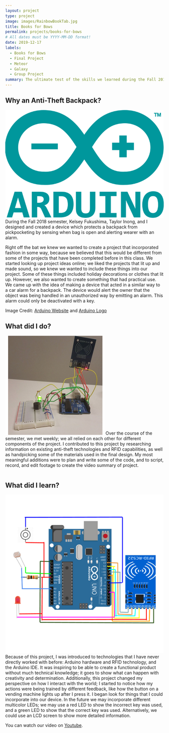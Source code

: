 ```yaml
---
layout: project
type: project
image: images/RainbowBookTab.jpg
title: Books for Bows
permalink: projects/books-for-bows
# All dates must be YYYY-MM-DD format!
date: 2019-12-17
labels:
  - Books for Bows
  - Final Project 
  - Meteor
  - Galaxy
  - Group Project
summary: The ultimate test of the skills we learned during the Fall 2019 Semester of ICS 314. My team and I introduced Books for Bows, a marketplace for UH students to buy and sell their textbooks, to the world. 
---
```


Why an Anti-Theft Backpack? 
---
<img class="ui medium right floated rounded image" src="../images/Arduino.png">
During the Fall 2018 semester, Kelsey Fukushima, Taylor Inong, and I designed and created a device which protects a backpack from pickpocketing by sensing when bag is open and alerting wearer with an alarm. 

Right off the bat we knew we wanted to create a project that incorporated fashion in some way, because we believed that this would be different from some of the projects that have been completed before in this class. We started looking up project ideas online; we liked the projects that lit up and made sound, so we knew we wanted to include these things into our project. Some of these things included holiday decorations or clothes that lit up. However, we also wanted to create something that had practical use. We came up with the idea of making a device that acted in a similar way to a car alarm for a backpack. The device would alert the owner that the object was being handled in an unauthorized way by emitting an alarm. This alarm could only be deactivated with a key. 


Image Credit: [Arduino Website](https://www.arduino.cc/en/Trademark/HomePage) and [Arduino Logo](https://commons.wikimedia.org/wiki/File:Arduino_Logo.svg)

What did I do?
---
<img class="ui small left floated rounded image" src="../images/antitheft.PNG">
Over the course of the semester, we met weekly; we all relied on each other for different components of the project. I contributed to this project by researching information on existing anti-theft technologies and RFID capabilities, as well as handpicking some of the materials used in the final design. My most meaningful additions were to plan and write some of the code, and to script, record, and edit footage to create the video summary of project. 

```
```


What did I learn?  
---
<img class="ui medium right floated rounded image" src="../images/diagram.PNG">
Because of this project, I was introduced to technologies that I have never directly worked with before: Arduino hardware and RFID technology, and the Arduino IDE. It was inspiring to be able to create a functional product without much technical knowledge; it goes to show what can happen with creativity and determination. Additionally, this project changed my perspective on how I interact with the world; I started to notice how my actions were being trained by different feedback, like how the button on a vending machine lights up after I press it. I began look for things that I could incorporate into our device. In the future we may incorporate different multicolor LEDs; we may use a red LED to show the incorrect key was used, and a green LED to show that the correct key was used. Alternatively, we could use an LCD screen to show more detailed information. 


You can watch our video on [Youtube](https://youtu.be/lRN41nCLZMQ).



